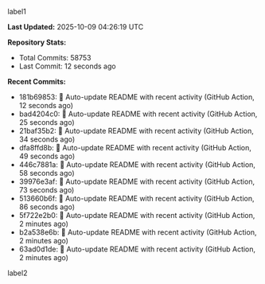 
label1 
<!-- ACTIVITY_START -->
**Last Updated:** 2025-10-09 04:26:19 UTC

**Repository Stats:**
- Total Commits: 58753
- Last Commit: 12 seconds ago

**Recent Commits:**
- 181b69853: 🤖 Auto-update README with recent activity (GitHub Action, 12 seconds ago)
- bad4204c0: 🤖 Auto-update README with recent activity (GitHub Action, 25 seconds ago)
- 21baf35b2: 🤖 Auto-update README with recent activity (GitHub Action, 34 seconds ago)
- dfa8ffd8b: 🤖 Auto-update README with recent activity (GitHub Action, 49 seconds ago)
- 446c7881a: 🤖 Auto-update README with recent activity (GitHub Action, 58 seconds ago)
- 39976e3af: 🤖 Auto-update README with recent activity (GitHub Action, 73 seconds ago)
- 513660b6f: 🤖 Auto-update README with recent activity (GitHub Action, 86 seconds ago)
- 5f722e2b0: 🤖 Auto-update README with recent activity (GitHub Action, 2 minutes ago)
- b2a538e6b: 🤖 Auto-update README with recent activity (GitHub Action, 2 minutes ago)
- 63ad0d1de: 🤖 Auto-update README with recent activity (GitHub Action, 2 minutes ago)
<!-- ACTIVITY_END -->

label2
